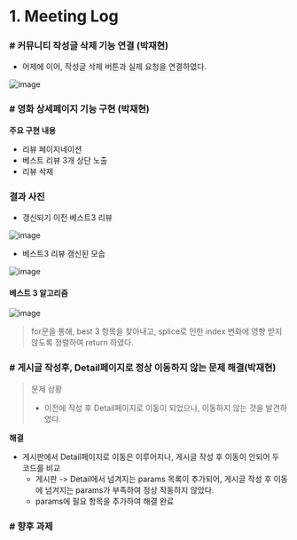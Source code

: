 # 1. Meeting Log



### # 커뮤니티 작성글 삭제 기능 연결 (박재현)

* 어제에 이어, 작성글 삭제 버튼과 실제 요청을 연결하였다.

![image](https://user-images.githubusercontent.com/97648026/169882831-cd127074-9c2a-41f7-8111-c98b2067974d.png)



### # 영화 상세페이지 기능 구현 (박재현)

**주요 구현 내용**

* 리뷰 페이지네이션
* 베스트 리뷰 3개 상단 노출
* 리뷰 삭제



### 결과 사진

* 갱신되기 이전 베스트3 리뷰

![image](https://user-images.githubusercontent.com/97648026/169883326-ec8266fe-ce06-4dd0-a550-b9362639af1c.png)

* 베스트3 리뷰 갱신된 모습

![image](https://user-images.githubusercontent.com/97648026/169883701-07c64b94-dedc-496c-b54e-c0534cb2c2cb.png)



#### 베스트 3 알고리즘

![image](https://user-images.githubusercontent.com/97648026/169884010-85756925-a812-49df-bbec-fbdeb5f6956b.png)

> for문을 통해, best 3 항목을 찾아내고, splice로 인한 index 변화에 영향 받지 않도록 정렬하여 return 하였다.



### # 게시글 작성후, Detail페이지로 정상 이동하지 않는 문제 해결(박재현)

> 문제 상황
>
> * 이전에 작성 후 Detail페이지로 이동이 되었으나, 이동하지 않는 것을 발견하였다.

**해결**

* 게시판에서 Detail페이지로 이동은 이루어지나, 게시글 작성 후 이동이 안되어 두 코드를 비교
  * 게시판 -> Detail에서 넘겨지는 params 목록이 추가되어, 게시글 작성 후 이동에 넘겨지는 params가 부족하여 정상 작동하지 않았다.
  * params에 필요 항목을 추가하여 해결 완료



### **# 향**후 과제



